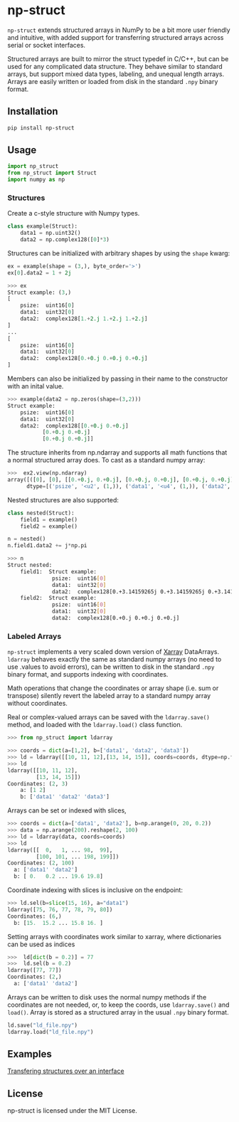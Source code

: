 # np-struct

`np-struct` extends structured arrays in NumPy to be a bit more user friendly and intuitive, with added support for transferring structured arrays across serial or socket interfaces. 
 
Structured arrays are built to mirror the struct typedef in C/C++, but can be used for any complicated data structure. They behave similar to standard arrays, but support mixed data types, labeling, and unequal length arrays. Arrays are easily written or loaded from disk in the standard `.npy` binary format.

## Installation

```bash
pip install np-struct
```

## Usage

```python
import np_struct 
from np_struct import Struct
import numpy as np
```

### Structures

Create a c-style structure with Numpy types.

```python
class example(Struct):
    data1 = np.uint32()
    data2 = np.complex128([0]*3)
```

Structures can be initialized with arbitrary shapes by using the `shape` kwarg:
```python
ex = example(shape = (3,), byte_order='>')
ex[0].data2 = 1 + 2j
```
```python
>>> ex
Struct example: (3,)
[
    psize:  uint16[0]
    data1:  uint32[0]
    data2:  complex128[1.+2.j 1.+2.j 1.+2.j]
]
...
[
    psize:  uint16[0]
    data1:  uint32[0]
    data2:  complex128[0.+0.j 0.+0.j 0.+0.j]
]
```

Members can also be initialized by passing in their name to the constructor with an inital value. 
```python
>>> example(data2 = np.zeros(shape=(3,2)))
Struct example: 
    psize:  uint16[0]
    data1:  uint32[0]
    data2:  complex128[[0.+0.j 0.+0.j]
	       [0.+0.j 0.+0.j]
	       [0.+0.j 0.+0.j]]
```

The structure inherits from np.ndarray and supports all math functions that a normal structured array does.
To cast as a standard numpy array:

```python
>>>  ex2.view(np.ndarray)
array([([0], [0], [[0.+0.j, 0.+0.j], [0.+0.j, 0.+0.j], [0.+0.j, 0.+0.j]])],
      dtype=[('psize', '<u2', (1,)), ('data1', '<u4', (1,)), ('data2', '<c16', (3, 2))])
```

Nested structures are also supported:
```python
class nested(Struct):
    field1 = example()
    field2 = example()

n = nested()
n.field1.data2 += j*np.pi
```
```bash
>>> n
Struct nested: 
    field1:  Struct example: 
              psize:  uint16[0]
              data1:  uint32[0]
              data2:  complex128[0.+3.14159265j 0.+3.14159265j 0.+3.14159265j]
    field2:  Struct example: 
              psize:  uint16[0]
              data1:  uint32[0]
              data2:  complex128[0.+0.j 0.+0.j 0.+0.j]
```

### Labeled Arrays

`np-struct` implements a very scaled down version of [Xarray](https://docs.xarray.dev/en/stable/) DataArrays. 
`ldarray` behaves exactly the same as standard numpy arrays (no need to use .values to avoid errors), can be
written to disk in the standard `.npy` binary format, and supports indexing with coordinates. 

Math operations that change the coordinates or array shape (i.e. sum or transpose) silently revert the labeled array 
to a standard numpy array without coordinates.

Real or complex-valued arrays can be saved with the ``ldarray.save()`` method, and
loaded with the ``ldarray.load()`` class function.

```python
>>> from np_struct import ldarray

>>> coords = dict(a=[1,2], b=['data1', 'data2', 'data3'])
>>> ld = ldarray([[10, 11, 12],[13, 14, 15]], coords=coords, dtype=np.float64)
>>> ld
ldarray([[10, 11, 12],
         [13, 14, 15]])
Coordinates: (2, 3)
    a: [1 2]
    b: ['data1' 'data2' 'data3']
```

Arrays can be set or indexed with slices,

```python
>>> coords = dict(a=['data1', 'data2'], b=np.arange(0, 20, 0.2))
>>> data = np.arange(200).reshape(2, 100)
>>> ld = ldarray(data, coords=coords)
>>> ld
ldarray([[  0,   1, ... 98,  99],
         [100, 101, ... 198, 199]])
Coordinates: (2, 100)
  a: ['data1' 'data2']
  b: [ 0.   0.2 ... 19.6 19.8]
```

Coordinate indexing with slices is inclusive on the endpoint:
```python
>>> ld.sel(b=slice(15, 16), a="data1")
ldarray([75, 76, 77, 78, 79, 80])
Coordinates: (6,)
  b: [15.  15.2 ... 15.8 16. ]
```

Setting arrays with coordinates work similar to xarray, where dictionaries can be used as indices
```python
>>>  ld[dict(b = 0.2)] = 77
>>>  ld.sel(b = 0.2)
ldarray([77, 77])
Coordinates: (2,)
  a: ['data1' 'data2']
```

Arrays can be written to disk uses the normal numpy methods if the coordinates are not needed, or, to keep the coords,
use `ldarray.save()` and `load()`. Array is stored as a structured array in the usual `.npy` binary format.
```python
ld.save("ld_file.npy")
ldarray.load("ld_file.npy")
```

## Examples

[Transfering structures over an interface](./examples/structures.ipynb)  


## License

np-struct is licensed under the MIT License.
